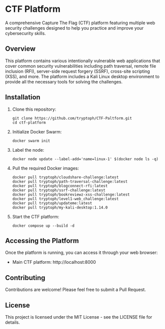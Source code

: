 # CTF Platform

A comprehensive Capture The Flag (CTF) platform featuring multiple web security challenges designed to help you practice and improve your cybersecurity skills.

## Overview

This platform contains various intentionally vulnerable web applications that cover common security vulnerabilities including path traversal, remote file inclusion (RFI), server-side request forgery (SSRF), cross-site scripting (XSS), and more. The platform includes a Kali Linux desktop environment to provide all the necessary tools for solving the challenges.


## Installation

1. Clone this repository:
   ```
   git clone https://github.com/tryptoph/CTF-Paltform.git
   cd ctf-platform
   ```

2. Initialize Docker Swarm:
   ```
   docker swarm init
   ```

3. Label the node:
   ```
   docker node update --label-add='name=linux-1' $(docker node ls -q)
   ```

4. Pull the required Docker images:
   ```
   docker pull tryptoph/cloudshare-challenge:latest
   docker pull tryptoph/path-traversal-challenge:latest
   docker pull tryptoph/blogconnect-rfi:latest
   docker pull tryptoph/ssrf-challenge:latest
   docker pull tryptoph/bookreviewz-xss-challenge:latest
   docker pull tryptoph/level1-web_challenge:latest
   docker pull tryptoph/updateme:latest
   docker pull tryptoph/my-kali-desktop:1.14.0
   ```

5. Start the CTF platform:
   ```
   docker compose up --build -d
   ```

## Accessing the Platform

Once the platform is running, you can access it through your web browser:

- Main CTF platform: http://localhost:8000



## Contributing

Contributions are welcome! Please feel free to submit a Pull Request.

## License

This project is licensed under the MIT License - see the LICENSE file for details.
